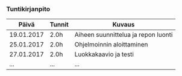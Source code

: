 ### Tuntikirjanpito
Päivä | Tunnit | Kuvaus
--------------- | ----- | ------
19.01.2017 | 2.0h | Aiheen suunnittelua ja repon luonti
25.01.2017 | 2.0h | Ohjelmoinnin aloittaminen
27.01.2017 | 2.0h | Luokkakaavio ja testi
... | ... | ...
